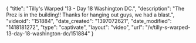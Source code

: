 {
    "title": "Tilly's Warped '13 - Day 18 Washington DC.",
    "description": "The Prez is in the building!! Thanks for hanging out guys, we had a blast.",
    "videoid": "151884",
    "date_created": "1397072621",
    "date_modified": "1418181272",
    "type": "captivate",
    "layout": "video",
    "url": "\/v\/tilly-s-warped-13-day-18-washington-dc\/151884"
}